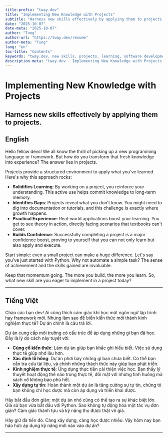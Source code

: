 ```yaml
---
title-prefix: "tway.dev"
title: "Implementing New Knowledge with Projects"
subtitle: "Harness new skills effectively by applying them to projects."
date: "2025-10-07"
date-meta: "2025-10-07"
author: "Tung"
author-url: "https://tway.dev/resume"
author-meta: "Tung"
lang: "en"
toc-title: "Contents"
keywords: "tway.dev, new skills, projects, learning, software development"
description-meta: "tway.dev - Implementing New Knowledge with Projects - Harness new skills effectively by applying them to projects."
---
```


# Implementing New Knowledge with Projects
## Harness new skills effectively by applying them to projects.

## English
Hello fellow devs! We all know the thrill of picking up a new programming language or framework. But how do you transform that fresh knowledge into experience? The answer lies in projects.

Projects provide a structured environment to apply what you've learned. Here's why this approach rocks:

- **Solidifies Learning**: By working on a project, you reinforce your understanding. This active use helps commit knowledge to long-term memory.
- **Identifies Gaps**: Projects reveal what you don't know. You might need to dig into documentation or tutorials, and this challenge is exactly where growth happens.
- **Practical Experience**: Real-world applications boost your learning. You get to see theory in action, directly facing scenarios that textbooks can't cover.
- **Builds Confidence**: Successfully completing a project is a major confidence boost, proving to yourself that you can not only learn but also apply and execute.

Start simple: even a small project can make a huge difference. Let's say you’ve just started with Python. Why not automate a simple task? The sense of achievement and the skills gained are invaluable.

Keep that momentum going. The more you build, the more you learn. So, what new skill are you eager to implement in a project today?

---

## Tiếng Việt
Chào các bạn dev! Ai cũng thích cảm giác khi học một ngôn ngữ lập trình hay framework mới. Nhưng làm sao để biến kiến thức mới thành kinh nghiệm thực tế? Dự án chính là câu trả lời.

Dự án cung cấp môi trường có cấu trúc để áp dụng những gì bạn đã học. Đây là lý do cách này tuyệt vời:

- **Củng cố kiến thức**: Làm dự án giúp bạn khắc ghi hiểu biết. Việc sử dụng thực tế giúp nhớ lâu hơn.
- **Xác định lỗ hổng**: Dự án phơi bày những gì bạn chưa biết. Có thể bạn cần tra cứu tài liệu, và chính những thách thức này giúp bạn phát triển.
- **Kinh nghiệm thực tế**: Ứng dụng thực tiễn cải thiện việc học. Bạn thấy lý thuyết hoạt động thế nào trong thực tế, đối mặt với những tình huống mà sách vở không bao phủ hết.
- **Xây dựng tự tin**: Hoàn thành một dự án là tăng cường sự tự tin, chứng tỏ bạn không chỉ học được mà còn áp dụng và triển khai được.

Hãy bắt đầu đơn giản: một dự án nhỏ cũng có thể tạo ra sự khác biệt lớn. Giả sử bạn vừa bắt đầu với Python. Sao không tự động hóa một tác vụ đơn giản? Cảm giác thành tựu và kỹ năng thu được thật vô giá.

Hãy giữ đà tiến đó. Càng xây dựng, càng học được nhiều. Vậy hôm nay bạn háo hức áp dụng kỹ năng mới nào vào dự án?

---